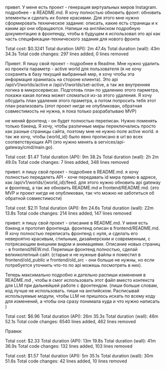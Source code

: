 


привет. У меня есть проект - генерация виртуальных миров Instagram. подробнее - в README.md. Я хочу полностью обновить фронт: обновить элементы и сделать их более красивми. Для этого мне нужно сформировать техническое задание:
  описать, какие есть страницы и к каким api они обращаются. Напиши на англйиском подробную документацию в фронтенду, чтобы в будущем я использовал это api как часть спецификации-технического задания для нового фронта

  Total cost:            $0.3241
Total duration (API):  2m 47.4s
Total duration (wall): 43m 34.3s
Total code changes:    297 lines added, 0 lines removed




Привет. Я пишу свой проект - подробнее в Readme. Мне нужно удалить из проекта параметр - active world для пользователя (я не хочу сохранять в базу текущий выбранный мир, я хочу чтобы эта информация хранилась на стороне
  клиента). Это api /api/v1/worlds/active  и /api/v1/worlds/set-active, а так же внутренняя логика в микросервисах. Подготовь план по удалению этого парметра, покажи какая логика может сломаться из-за этого удаления. Я хочу
  обсудить план удаления этого праметра, а потом попросить тебя этот план реализовать (этот проект нигде не опубликован, обратная совместимость не нужна, я пока только разрабатываю MVP)

  не меняй фронтенд - он будет полностью переписан. Нужно поменять только бэкенд. Я хочу, чтобы различные миры переключались просто как разные страницы сайта, поэтому мне не нужно поле active world. я так же хочу, чтобы
  {world_id} было явно прописано в url во всех соответствующих API  (это нужно менять в services/api-gateway/cmd/main.go).


Total cost:            $1.47
Total duration (API):  9m 38.2s
Total duration (wall): 2h 2m 49.0s
Total code changes:    7 lines added, 348 lines removed


привет. я пишу свой проект - подробнее в README.md. я хочу полностью передалеть API - хоче передавать id мира прямо в адресе, как /api/v1/worlds/{world_id}/feed. для этого нужно обновить api gateway и фронтенд, а так же
  обновить README.md и frontend/README.md. (это MVP и проект нигде не опубликован, так что можно не заботиться об обратной совместимости)


Total cost:            $2.11
Total duration (API):  8m 24.6s
Total duration (wall): 22m 13.8s
Total code changes:    214 lines added, 147 lines removed



привет. я пишу свой проект - описание в README.md. У меня есть бэкенд и прототип фронтенда. фронтенд описан в frontend/README.md. Я хочу полностью переписать фронтенд с нуля, и сделать его невероятно красивым, стильным,
  дизайнерским и современным, с потрясающим внешним видом и анимациями. Описание новых страниц - в frontend/NEW.md. Перепиши фронтенд полностью, сделай велкиколепный сайт. (старые и не нужные файлы я поместил в
  frontend/old_public и frontend/old_src - они больше не нужны, но если потребуется уточнить что-то по api можешь посмотреть в них).

Теперь максимально подробно и дательно распиши изменения в README.md , чтобы я смог использовать этот файл вместо контекста для LLM при дальнейшей работе с фронтендом. (пиши больше словам, код лучше не использовать. пиши на
  английском. Расписывай используемые модули, чтобы LLM не пришлось искать по всему коду для изменений, а чтобы она сразу понимала куда и что нужно написать )


Total cost:            $6.96
Total duration (API):  26m 35.3s
Total duration (wall): 46m 52.1s
Total code changes:    6540 lines added, 462 lines removed

Правки:

Total cost:            $2.33
Total duration (API):  13m 19.8s
Total duration (wall): 41m 36.9s
Total code changes:    132 lines added, 103 lines removed


Total cost:            $1.57
Total duration (API):  5m 35.1s
Total duration (wall): 30m 51.6s
Total code changes:    42 lines added, 10 lines removed